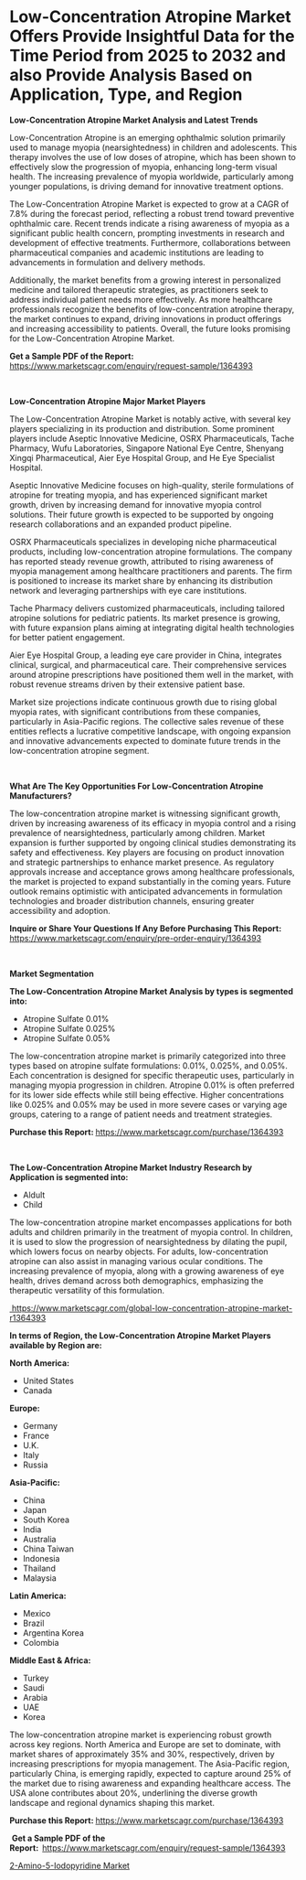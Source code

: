 <p><h1>Low-Concentration Atropine Market Offers Provide Insightful Data for the Time Period from 2025 to 2032 and also Provide Analysis Based on Application, Type, and Region</h1></p><p><strong>Low-Concentration Atropine Market Analysis and Latest Trends</strong></p>
<p><p>Low-Concentration Atropine is an emerging ophthalmic solution primarily used to manage myopia (nearsightedness) in children and adolescents. This therapy involves the use of low doses of atropine, which has been shown to effectively slow the progression of myopia, enhancing long-term visual health. The increasing prevalence of myopia worldwide, particularly among younger populations, is driving demand for innovative treatment options.</p><p>The Low-Concentration Atropine Market is expected to grow at a CAGR of 7.8% during the forecast period, reflecting a robust trend toward preventive ophthalmic care. Recent trends indicate a rising awareness of myopia as a significant public health concern, prompting investments in research and development of effective treatments. Furthermore, collaborations between pharmaceutical companies and academic institutions are leading to advancements in formulation and delivery methods.</p><p>Additionally, the market benefits from a growing interest in personalized medicine and tailored therapeutic strategies, as practitioners seek to address individual patient needs more effectively. As more healthcare professionals recognize the benefits of low-concentration atropine therapy, the market continues to expand, driving innovations in product offerings and increasing accessibility to patients. Overall, the future looks promising for the Low-Concentration Atropine Market.</p></p>
<p><strong>Get a Sample PDF of the Report:&nbsp;</strong> <a href="https://www.marketscagr.com/enquiry/request-sample/1364393?utm_campaign=2106&utm_medium=2&utm_source=Github&utm_content=ia&utm_term=03042025&utm_id=low-concentration-atropine">https://www.marketscagr.com/enquiry/request-sample/1364393</a></p>
<p>&nbsp;</p>
<p><strong>Low-Concentration Atropine Major Market Players</strong></p>
<p><p>The Low-Concentration Atropine Market is notably active, with several key players specializing in its production and distribution. Some prominent players include Aseptic Innovative Medicine, OSRX Pharmaceuticals, Tache Pharmacy, Wufu Laboratories, Singapore National Eye Centre, Shenyang Xingqi Pharmaceutical, Aier Eye Hospital Group, and He Eye Specialist Hospital. </p><p>Aseptic Innovative Medicine focuses on high-quality, sterile formulations of atropine for treating myopia, and has experienced significant market growth, driven by increasing demand for innovative myopia control solutions. Their future growth is expected to be supported by ongoing research collaborations and an expanded product pipeline.</p><p>OSRX Pharmaceuticals specializes in developing niche pharmaceutical products, including low-concentration atropine formulations. The company has reported steady revenue growth, attributed to rising awareness of myopia management among healthcare practitioners and parents. The firm is positioned to increase its market share by enhancing its distribution network and leveraging partnerships with eye care institutions.</p><p>Tache Pharmacy delivers customized pharmaceuticals, including tailored atropine solutions for pediatric patients. Its market presence is growing, with future expansion plans aiming at integrating digital health technologies for better patient engagement. </p><p>Aier Eye Hospital Group, a leading eye care provider in China, integrates clinical, surgical, and pharmaceutical care. Their comprehensive services around atropine prescriptions have positioned them well in the market, with robust revenue streams driven by their extensive patient base. </p><p>Market size projections indicate continuous growth due to rising global myopia rates, with significant contributions from these companies, particularly in Asia-Pacific regions. The collective sales revenue of these entities reflects a lucrative competitive landscape, with ongoing expansion and innovative advancements expected to dominate future trends in the low-concentration atropine segment.</p></p>
<p>&nbsp;</p>
<p><strong>What Are The Key Opportunities For Low-Concentration Atropine Manufacturers?</strong></p>
<p><p>The low-concentration atropine market is witnessing significant growth, driven by increasing awareness of its efficacy in myopia control and a rising prevalence of nearsightedness, particularly among children. Market expansion is further supported by ongoing clinical studies demonstrating its safety and effectiveness. Key players are focusing on product innovation and strategic partnerships to enhance market presence. As regulatory approvals increase and acceptance grows among healthcare professionals, the market is projected to expand substantially in the coming years. Future outlook remains optimistic with anticipated advancements in formulation technologies and broader distribution channels, ensuring greater accessibility and adoption.</p></p>
<p><strong>Inquire or Share Your Questions If Any Before Purchasing This Report:</strong> <a href="https://www.marketscagr.com/enquiry/pre-order-enquiry/1364393?utm_campaign=2106&utm_medium=2&utm_source=Github&utm_content=ia&utm_term=03042025&utm_id=low-concentration-atropine">https://www.marketscagr.com/enquiry/pre-order-enquiry/1364393</a></p>
<p>&nbsp;</p>
<p><strong>Market Segmentation</strong></p>
<p><strong>The Low-Concentration Atropine Market Analysis by types is segmented into:</strong></p>
<p><ul><li>Atropine Sulfate 0.01%</li><li>Atropine Sulfate 0.025%</li><li>Atropine Sulfate 0.05%</li></ul></p>
<p><p>The low-concentration atropine market is primarily categorized into three types based on atropine sulfate formulations: 0.01%, 0.025%, and 0.05%. Each concentration is designed for specific therapeutic uses, particularly in managing myopia progression in children. Atropine 0.01% is often preferred for its lower side effects while still being effective. Higher concentrations like 0.025% and 0.05% may be used in more severe cases or varying age groups, catering to a range of patient needs and treatment strategies.</p></p>
<p><strong>Purchase this Report:&nbsp;</strong><a href="https://www.marketscagr.com/purchase/1364393?utm_campaign=2106&utm_medium=2&utm_source=Github&utm_content=ia&utm_term=03042025&utm_id=low-concentration-atropine">https://www.marketscagr.com/purchase/1364393</a></p>
<p>&nbsp;</p>
<p><strong>The Low-Concentration Atropine Market Industry Research by Application is segmented into:</strong></p>
<p><ul><li>Aldult</li><li>Child</li></ul></p>
<p><p>The low-concentration atropine market encompasses applications for both adults and children primarily in the treatment of myopia control. In children, it is used to slow the progression of nearsightedness by dilating the pupil, which lowers focus on nearby objects. For adults, low-concentration atropine can also assist in managing various ocular conditions. The increasing prevalence of myopia, along with a growing awareness of eye health, drives demand across both demographics, emphasizing the therapeutic versatility of this formulation.</p></p>
<p><a href="https://www.marketscagr.com/global-low-concentration-atropine-market-r1364393?utm_campaign=2106&utm_medium=2&utm_source=Github&utm_content=ia&utm_term=03042025&utm_id=low-concentration-atropine">&nbsp;https://www.marketscagr.com/global-low-concentration-atropine-market-r1364393</a></p>
<p><strong>In terms of Region, the Low-Concentration Atropine Market Players available by Region are:</strong></p>
<p>
    <p> <strong> North America: </strong>
        <ul>
            <li>United States</li>
            <li>Canada</li>
        </ul>
        </p> 
    <p> <strong> Europe: </strong>
        <ul>
            <li>Germany</li>
            <li>France</li>
            <li>U.K.</li>
            <li>Italy</li>
            <li>Russia</li>
        </ul>
        </p> 
    <p> <strong> Asia-Pacific: </strong>
        <ul>
            <li>China</li>
            <li>Japan</li>
            <li>South Korea</li>
            <li>India</li>
            <li>Australia</li>
            <li>China Taiwan</li>
            <li>Indonesia</li>
            <li>Thailand</li>
            <li>Malaysia</li>
        </ul>
        </p> 
    <p> <strong> Latin America: </strong>
        <ul>
            <li>Mexico</li>
            <li>Brazil</li>
            <li>Argentina Korea</li>
            <li>Colombia</li>
        </ul>
        </p> 
    <p> <strong> Middle East & Africa: </strong>
        <ul>
            <li>Turkey</li>
            <li>Saudi</li>
            <li>Arabia</li>
            <li>UAE</li>
            <li>Korea</li>
        </ul>
    </p>
    </p>
<p><p>The low-concentration atropine market is experiencing robust growth across key regions. North America and Europe are set to dominate, with market shares of approximately 35% and 30%, respectively, driven by increasing prescriptions for myopia management. The Asia-Pacific region, particularly China, is emerging rapidly, expected to capture around 25% of the market due to rising awareness and expanding healthcare access. The USA alone contributes about 20%, underlining the diverse growth landscape and regional dynamics shaping this market.</p></p>
<p><strong>Purchase this Report: </strong><a href="https://www.marketscagr.com/purchase/1364393?utm_campaign=2106&utm_medium=2&utm_source=Github&utm_content=ia&utm_term=03042025&utm_id=low-concentration-atropine">https://www.marketscagr.com/purchase/1364393</a></p>
<p>&nbsp;<strong>Get a Sample PDF of the Report:&nbsp;&nbsp;</strong><a href="https://www.marketscagr.com/enquiry/request-sample/1364393?utm_campaign=2106&utm_medium=2&utm_source=Github&utm_content=ia&utm_term=03042025&utm_id=low-concentration-atropine">https://www.marketscagr.com/enquiry/request-sample/1364393</a></p>
<p><strong></strong></p>
<p><p><a href="https://github.com/YashRP12/Market-Research-Report-List-7/blob/main/2-amino-5-iodopyridine-market.md?utm_campaign=2106&utm_medium=2&utm_source=Github&utm_content=ia&utm_term=03042025&utm_id=low-concentration-atropine">2-Amino-5-Iodopyridine Market</a></p></p>